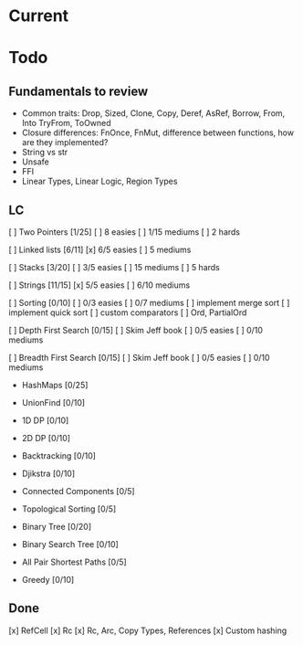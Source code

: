 # Current



# Todo

## Fundamentals to review

- Common traits: Drop, Sized, Clone, Copy, Deref, AsRef, Borrow, From, Into
TryFrom, ToOwned
- Closure differences: FnOnce, FnMut, difference between functions, how are they
implemented?
- String vs str
- Unsafe
- FFI
- Linear Types, Linear Logic, Region Types

## LC

[ ] Two Pointers [1/25]
  [ ] 8 easies
  [ ] 1/15 mediums
  [ ] 2 hards

[ ] Linked lists [6/11]
  [x] 6/5 easies
  [ ] 5 mediums

[ ] Stacks [3/20]
  [ ] 3/5 easies
  [ ] 15 mediums
  [ ] 5 hards

[ ] Strings [11/15]
  [x] 5/5 easies
  [ ] 6/10 mediums

[ ] Sorting [0/10]
  [ ] 0/3 easies
  [ ] 0/7 mediums
  [ ] implement merge sort
  [ ] implement quick sort
  [ ] custom comparators
  [ ] Ord, PartialOrd

[ ] Depth First Search [0/15]
  [ ] Skim Jeff book
  [ ] 0/5 easies
  [ ] 0/10 mediums

[ ] Breadth First Search [0/15]
  [ ] Skim Jeff book
  [ ] 0/5 easies
  [ ] 0/10 mediums

- HashMaps [0/25]

- UnionFind [0/10]
- 1D DP [0/10]
- 2D DP [0/10]
- Backtracking [0/10]
- Djikstra [0/10]
- Connected Components [0/5]
- Topological Sorting [0/5]
- Binary Tree [0/20]
- Binary Search Tree [0/10]
- All Pair Shortest Paths [0/5]
- Greedy [0/10]

## Done

[x] RefCell
[x] Rc
[x] Rc, Arc, Copy Types, References
[x] Custom hashing